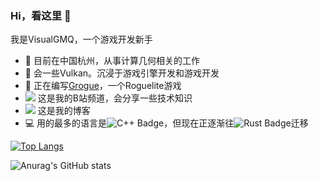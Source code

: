 ### Hi，看这里 👋

我是VisualGMQ，一个游戏开发新手

- 🔭 目前在中国杭州，从事计算几何相关的工作
- 🌱 会一些Vulkan。沉浸于游戏引擎开发和游戏开发
- 🌱 正在编写[Grogue](https://github.com/VisualGMQ/grogue)，一个Roguelite游戏
- <a href="https://space.bilibili.com/256768793"><img src="https://img.shields.io/badge/Bilibili-B站-ff69b4" /></a> 这是我的B站频道，会分享一些技术知识
- <a href="https://visualgmq.github.io/"><img src="https://img.shields.io/badge/Website-博客-blue" /></a> 这是我的博客
- 💻 用的最多的语言是![C++ Badge](https://img.shields.io/badge/C%2B%2B-00599C?logo=cplusplus&logoColor=fff&style=flat)，但现在正逐渐往![Rust Badge](https://img.shields.io/badge/Rust-00599C?logo=rust&logoColor=fff&style=flat)迁移

[![Top Langs](https://github-readme-stats.vercel.app/api/top-langs/?username=VisualGMQ&layout=compact&hide=html,javascript,c)](https://github.com/anuraghazra/github-readme-stats)

![Anurag's GitHub stats](https://github-readme-stats.vercel.app/api?username=VisualGMQ&layout=compact)

